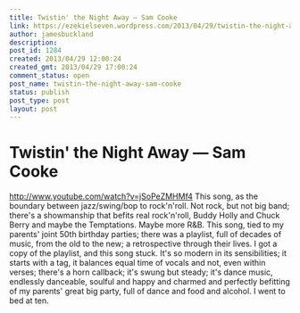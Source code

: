 ```yaml
---
title: Twistin' the Night Away — Sam Cooke
link: https://ezekielseven.wordpress.com/2013/04/29/twistin-the-night-away-sam-cooke/
author: jamesbuckland
description: 
post_id: 1284
created: 2013/04/29 12:00:24
created_gmt: 2013/04/29 17:00:24
comment_status: open
post_name: twistin-the-night-away-sam-cooke
status: publish
post_type: post
layout: post
---
```


# Twistin' the Night Away — Sam Cooke

http://www.youtube.com/watch?v=jSoPeZMHMf4 This song, as the boundary between jazz/swing/bop to rock'n'roll. Not rock, but not big band; there's a showmanship that befits real rock'n'roll, Buddy Holly and Chuck Berry and maybe the Temptations. Maybe more R&B. This song, tied to my parents' joint 50th birthday parties; there was a playlist, full of decades of music, from the old to the new; a retrospective through their lives. I got a copy of the playlist, and this song stuck. It's so modern in its sensibilities; it starts with a tag, it balances equal time of vocals and not, even within verses; there's a horn callback; it's swung but steady; it's dance music, endlessly danceable, soulful and happy and charmed and perfectly befitting of my parents' great big party, full of dance and food and alcohol. I went to bed at ten.
